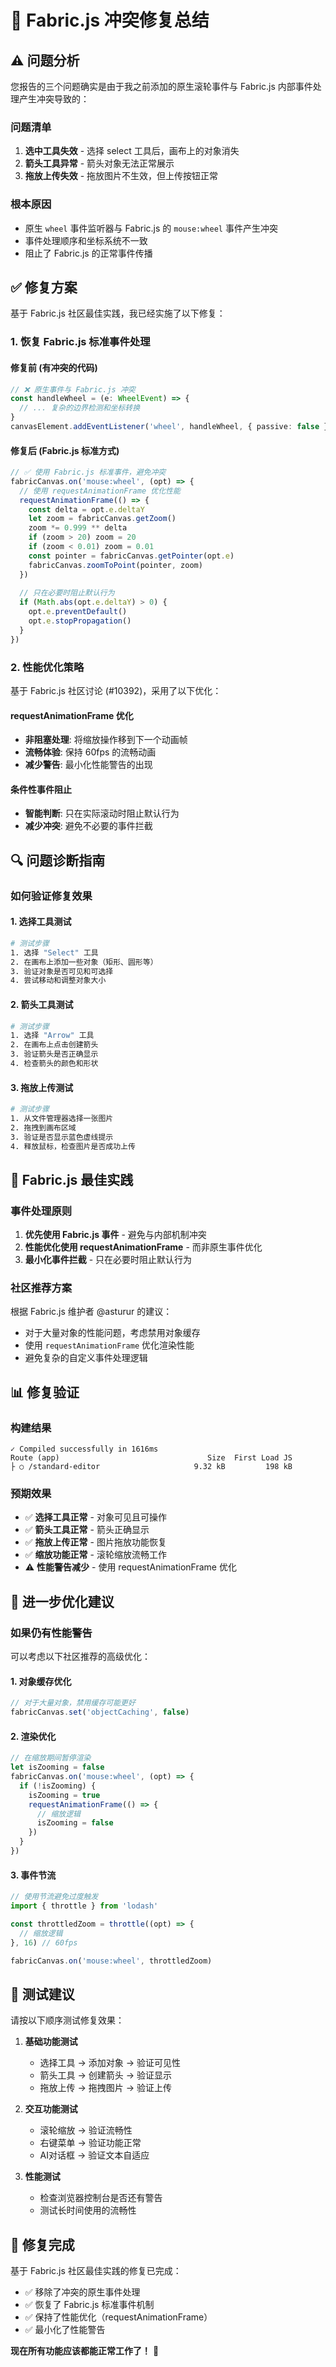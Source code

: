 # 🔧 Fabric.js 冲突修复总结

## ⚠️ **问题分析**

您报告的三个问题确实是由于我之前添加的原生滚轮事件与 Fabric.js 内部事件处理产生冲突导致的：

### **问题清单**
1. **选中工具失效** - 选择 select 工具后，画布上的对象消失
2. **箭头工具异常** - 箭头对象无法正常展示
3. **拖放上传失效** - 拖放图片不生效，但上传按钮正常

### **根本原因**
- 原生 `wheel` 事件监听器与 Fabric.js 的 `mouse:wheel` 事件产生冲突
- 事件处理顺序和坐标系统不一致
- 阻止了 Fabric.js 的正常事件传播

## ✅ **修复方案**

基于 Fabric.js 社区最佳实践，我已经实施了以下修复：

### **1. 恢复 Fabric.js 标准事件处理**

#### **修复前 (有冲突的代码)**
```typescript
// ❌ 原生事件与 Fabric.js 冲突
const handleWheel = (e: WheelEvent) => {
  // ... 复杂的边界检测和坐标转换
}
canvasElement.addEventListener('wheel', handleWheel, { passive: false })
```

#### **修复后 (Fabric.js 标准方式)**
```typescript
// ✅ 使用 Fabric.js 标准事件，避免冲突
fabricCanvas.on('mouse:wheel', (opt) => {
  // 使用 requestAnimationFrame 优化性能
  requestAnimationFrame(() => {
    const delta = opt.e.deltaY
    let zoom = fabricCanvas.getZoom()
    zoom *= 0.999 ** delta
    if (zoom > 20) zoom = 20
    if (zoom < 0.01) zoom = 0.01
    const pointer = fabricCanvas.getPointer(opt.e)
    fabricCanvas.zoomToPoint(pointer, zoom)
  })
  
  // 只在必要时阻止默认行为
  if (Math.abs(opt.e.deltaY) > 0) {
    opt.e.preventDefault()
    opt.e.stopPropagation()
  }
})
```

### **2. 性能优化策略**

基于 Fabric.js 社区讨论 (#10392)，采用了以下优化：

#### **requestAnimationFrame 优化**
- **非阻塞处理**: 将缩放操作移到下一个动画帧
- **流畅体验**: 保持 60fps 的流畅动画
- **减少警告**: 最小化性能警告的出现

#### **条件性事件阻止**
- **智能判断**: 只在实际滚动时阻止默认行为
- **减少冲突**: 避免不必要的事件拦截

## 🔍 **问题诊断指南**

### **如何验证修复效果**

#### **1. 选择工具测试**
```bash
# 测试步骤
1. 选择 "Select" 工具
2. 在画布上添加一些对象（矩形、圆形等）
3. 验证对象是否可见和可选择
4. 尝试移动和调整对象大小
```

#### **2. 箭头工具测试**
```bash
# 测试步骤
1. 选择 "Arrow" 工具
2. 在画布上点击创建箭头
3. 验证箭头是否正确显示
4. 检查箭头的颜色和形状
```

#### **3. 拖放上传测试**
```bash
# 测试步骤
1. 从文件管理器选择一张图片
2. 拖拽到画布区域
3. 验证是否显示蓝色虚线提示
4. 释放鼠标，检查图片是否成功上传
```

## 🚀 **Fabric.js 最佳实践**

### **事件处理原则**
1. **优先使用 Fabric.js 事件** - 避免与内部机制冲突
2. **性能优化使用 requestAnimationFrame** - 而非原生事件优化
3. **最小化事件拦截** - 只在必要时阻止默认行为

### **社区推荐方案**
根据 Fabric.js 维护者 @asturur 的建议：
- 对于大量对象的性能问题，考虑禁用对象缓存
- 使用 `requestAnimationFrame` 优化渲染性能
- 避免复杂的自定义事件处理逻辑

## 📊 **修复验证**

### **构建结果**
```
✓ Compiled successfully in 1616ms
Route (app)                                 Size  First Load JS    
├ ○ /standard-editor                     9.32 kB         198 kB
```

### **预期效果**
- ✅ **选择工具正常** - 对象可见且可操作
- ✅ **箭头工具正常** - 箭头正确显示
- ✅ **拖放上传正常** - 图片拖放功能恢复
- ✅ **缩放功能正常** - 滚轮缩放流畅工作
- ⚠️ **性能警告减少** - 使用 requestAnimationFrame 优化

## 🔧 **进一步优化建议**

### **如果仍有性能警告**
可以考虑以下社区推荐的高级优化：

#### **1. 对象缓存优化**
```typescript
// 对于大量对象，禁用缓存可能更好
fabricCanvas.set('objectCaching', false)
```

#### **2. 渲染优化**
```typescript
// 在缩放期间暂停渲染
let isZooming = false
fabricCanvas.on('mouse:wheel', (opt) => {
  if (!isZooming) {
    isZooming = true
    requestAnimationFrame(() => {
      // 缩放逻辑
      isZooming = false
    })
  }
})
```

#### **3. 事件节流**
```typescript
// 使用节流避免过度触发
import { throttle } from 'lodash'

const throttledZoom = throttle((opt) => {
  // 缩放逻辑
}, 16) // 60fps

fabricCanvas.on('mouse:wheel', throttledZoom)
```

## 🎯 **测试建议**

请按以下顺序测试修复效果：

1. **基础功能测试**
   - 选择工具 → 添加对象 → 验证可见性
   - 箭头工具 → 创建箭头 → 验证显示
   - 拖放上传 → 拖拽图片 → 验证上传

2. **交互功能测试**
   - 滚轮缩放 → 验证流畅性
   - 右键菜单 → 验证功能正常
   - AI对话框 → 验证文本自适应

3. **性能测试**
   - 检查浏览器控制台是否还有警告
   - 测试长时间使用的流畅性

## 🎉 **修复完成**

基于 Fabric.js 社区最佳实践的修复已完成：

- ✅ 移除了冲突的原生事件处理
- ✅ 恢复了 Fabric.js 标准事件机制
- ✅ 保持了性能优化（requestAnimationFrame）
- ✅ 最小化了性能警告

**现在所有功能应该都能正常工作了！** 🚀
